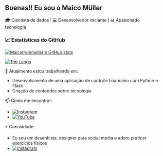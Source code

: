 ## Buenas!! Eu sou o Maico Müller 

🎓 Cientista de dados | 💻 Desenvolvedor iniciante | 📊 Apaixonado tecnologia

### 📈 Estatísticas do GitHub
[![Maicotreinmuller's GitHub stats](https://github-readme-stats.vercel.app/api?username=maicotreinmuller&show_icons=true&theme=dark)](https://github.com/anuraghazra/github-readme-stats)

[![Top Langs](https://github-readme-stats.vercel.app/api/top-langs/?username=maicotreinmuller&layout=compact&theme=dark)](https://github.com/anuraghazra/github-readme-stats)

🔭 Atualmente estou trabalhando em: 
- Desenvolvimento de uma aplicação de controle financeiro com Python e Flask
- Criação de conteúdos sobre técnologia

📫 Como me encontrar: 
- [![Instagram](https://img.shields.io/badge/Instagram-%40maicotreinmuller-E4405F?style=flat-square&logo=instagram&logoColor=white)](https://www.instagram.com/maicotreinmuller)
- [![YouTube](https://img.shields.io/badge/YouTube-%40maicotreinmuller-FF0000?style=flat-square&logo=youtube&logoColor=white)](https://www.youtube.com/@maicotreinmuller)

⚡ Curiosidade: 
- Eu sou um desenhista, designer para social media e adoro praticar exercícios físicos
- [![Instagram](https://img.shields.io/badge/Instagram-%40desenhos__muller-E4405F?style=flat-square&logo=instagram&logoColor=white)](https://www.instagram.com/desenhos_muller)

